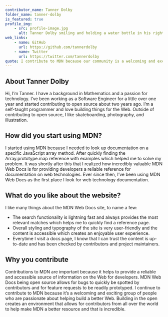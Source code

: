 ```yaml
---
contributor_name: Tanner Dolby
folder_name: tanner-dolby
is_featured: true
profile_img:
    - src: profile-image.jpg
      alt: Tanner Dolby smiling and holding a water bottle in his right hand
web_links:
    - name: GitHub
      url: https://github.com/tannerdolby
    - name: Twitter
      url: https://twitter.com/tannerdolby
quote: I contribute to MDN because our community is a welcoming and exciting group of people who are passionate about helping build a better Web.
---
```

## About Tanner Dolby

Hi, I’m Tanner. I have a background in Mathematics and a passion for technology. I’ve been working as a Software Engineer for a little over one year and started contributing to open source about two years ago. I’m a self-taught programmer and love building things for the Web. Outside of contributing to open source, I like skateboarding, photography, and illustration.

## How did you start using MDN?

I started using MDN because I needed to look up documentation on a specific JavaScript array method. After quickly finding the Array.prototype.map reference with examples which helped me to solve my problem. It was shortly after this that I realized how incredibly valuable MDN Web Docs is for providing developers a reliable reference for documentation on web technologies. Ever since then, I’ve been using MDN Web Docs as the first place I look for web technology documentation.

## What do you like about the website?

I like many things about the MDN Web Docs site, to name a few:

- The search functionality is lightning fast and always provides the most relevant matches which helps me to quickly find a reference page.
- Overall styling and typography of the site is very user-friendly and the content is accessible which creates an enjoyable user experience.
- Everytime I visit a docs page, I know that I can trust the content is up-to-date and has been checked by contributors and project maintainers.

## Why you contribute

Contributions to MDN are important because it helps to provide a reliable and accessible
source of information on the Web for developers. MDN Web Docs being open source allows for
bugs to quickly be spotted by contributors and for feature requests to be readily prototyped. I continue to contribute to MDN because it’s a welcoming and exciting group of people who are passionate about helping build a better Web. Building in the open creates an environment that allows for contributors from all over the world to help make MDN a better resource and that is incredible.
